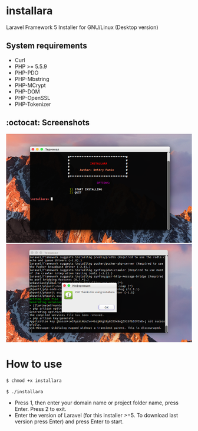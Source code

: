 # installara
Laravel Framework 5 Installer for GNU/Linux (Desktop version)
## System requirements
* Curl
* PHP >= 5.5.9
* PHP-PDO
* PHP-Mbstring
* PHP-MCrypt
* PHP-DOM
* PHP-OpenSSL
* PHP-Tokenizer

## :octocat: Screenshots ###
<img src="/images/img.png"></img>
<img src="/images/img2.png"></img>
# How to use
```
$ chmod +x installara
```
```
$ ./installara
```
* Press 1, then enter your domain name or project folder name, press Enter. Press 2 to exit.
* Enter the version of Laravel (for this installer >=5. To download last version press Enter) and press Enter to start.
